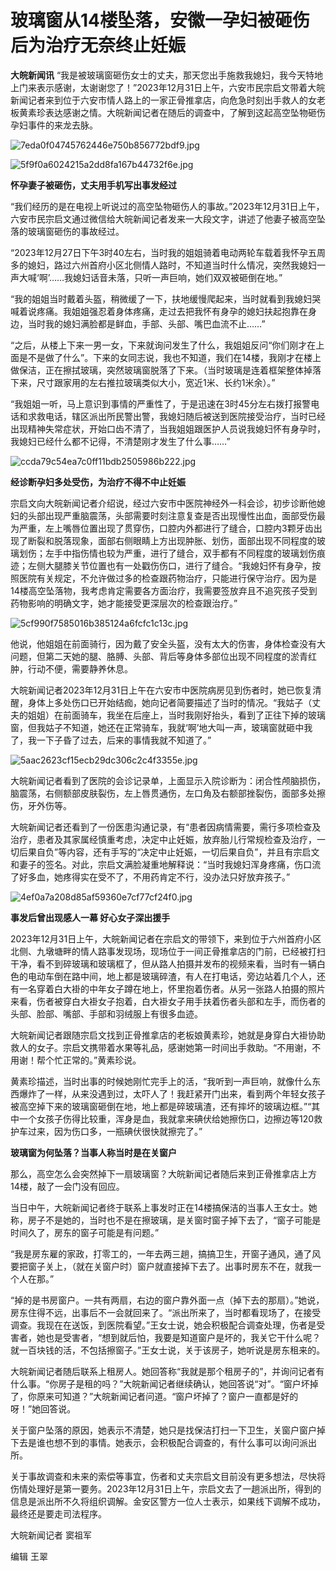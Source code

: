 # 玻璃窗从14楼坠落，安徽一孕妇被砸伤后为治疗无奈终止妊娠

**大皖新闻讯**
“我是被玻璃窗砸伤女士的丈夫，那天您出手施救我媳妇，我今天特地上门来表示感谢，太谢谢您了！”2023年12月31日上午，六安市民宗启文带着大皖新闻记者来到位于六安市情人路上的一家正骨推拿店，向危急时刻出手救人的女老板黄素珍表达感谢之情。大皖新闻记者在随后的调查中，了解到这起高空坠物砸伤孕妇事件的来龙去脉。

![7eda0f04745762446e750b856772bdf9.jpg](https://raw.githubusercontent.com/qqhsx/qqnews_image/main/2024/01/01/玻璃窗从14楼坠落，安徽一孕妇被砸伤后为治疗无奈终止妊娠/7eda0f04745762446e750b856772bdf9.jpg)

![5f9f0a6024215a2dd8fa167b44732f6e.jpg](https://raw.githubusercontent.com/qqhsx/qqnews_image/main/2024/01/01/玻璃窗从14楼坠落，安徽一孕妇被砸伤后为治疗无奈终止妊娠/5f9f0a6024215a2dd8fa167b44732f6e.jpg)

**怀孕妻子被砸伤，丈夫用手机写出事发经过**

“我们经历的是在电视上听说过的高空坠物砸伤人的事故。”2023年12月31日上午，六安市民宗启文通过微信给大皖新闻记者发来一大段文字，讲述了他妻子被高空坠落的玻璃窗砸伤的事故经过。

“2023年12月27日下午3时40左右，当时我的姐姐骑着电动两轮车载着我怀孕五周多的媳妇，路过六州首府小区北侧情人路时，不知道当时什么情况，突然我媳妇一声大喊‘啊’……我媳妇话音未落，只听一声巨响，她们双双被砸倒在地。”

“我的姐姐当时戴着头盔，稍微缓了一下，扶地缓慢爬起来，当时就看到我媳妇哭喊着说疼痛。我姐姐强忍着身体疼痛，走过去把我怀有身孕的媳妇扶起抱靠在身边，当时我的媳妇满脸都是鲜血，手部、头部、嘴巴血流不止……”

“之后，从楼上下来一男一女，下来就询问发生了什么，我姐姐反问“你们刚才在上面是不是做了什么”。下来的女同志说，我也不知道，我们在14楼，我刚才在楼上做保洁，正在擦拭玻璃，突然玻璃窗脱落了下来。（当时玻璃是连着框架整体掉落下来，尺寸跟家用的左右推拉玻璃类似大小，宽近1米、长约1米余）。”

“我姐姐一听，马上意识到事情的严重性了，于是迅速在3时45分左右拨打报警电话和求救电话，辖区派出所民警出警，我媳妇随后被送到医院接受治疗，当时已经出现精神失常症状，开始口齿不清了，当我姐姐跟医护人员说我媳妇怀有身孕时，我媳妇已经什么都不记得，不清楚刚才发生了什么事……”

![ccda79c54ea7c0ff11bdb2505986b222.jpg](https://raw.githubusercontent.com/qqhsx/qqnews_image/main/2024/01/01/玻璃窗从14楼坠落，安徽一孕妇被砸伤后为治疗无奈终止妊娠/ccda79c54ea7c0ff11bdb2505986b222.jpg)

**经诊断孕妇多处受伤，为治疗不得不中止妊娠**

宗启文向大皖新闻记者介绍说，经过六安市中医院神经外一科会诊，初步诊断他媳妇的头部出现严重脑震荡，头部需要时刻注意复查是否出现慢性出血，面部受伤最为严重，左上嘴唇位置出现了贯穿伤，口腔内外都进行了缝合，口腔内3颗牙齿出现了断裂和脱落现象，面部右侧眼睛上方出现肿胀、划伤，面部出现不同程度的玻璃划伤；左手中指伤情也较为严重，进行了缝合，双手都有不同程度的玻璃划伤痕迹；左侧大腿膝关节位置也有一处戳伤伤口，进行了缝合。“我媳妇怀有身孕，按照医院有关规定，不允许做过多的检查跟药物治疗，只能进行保守治疗。因为是14楼高空坠落物，我考虑肯定需要各方面治疗，我需要签放弃且不追究孩子受到药物影响的明确文字，她才能接受更深层次的检查跟治疗。”

![5cf990f7585016b385124a6fcfc1c13c.jpg](https://raw.githubusercontent.com/qqhsx/qqnews_image/main/2024/01/01/玻璃窗从14楼坠落，安徽一孕妇被砸伤后为治疗无奈终止妊娠/5cf990f7585016b385124a6fcfc1c13c.jpg)

他说，他姐姐在前面骑行，因为戴了安全头盔，没有太大的伤害，身体检查没有大问题，但第二天她的腿、胳膊、头部、背后等身体多部位出现不同程度的淤青红肿，行动不便，需要静养休息。

大皖新闻记者2023年12月31日上午在六安市中医院病房见到伤者时，她已恢复清醒，身体上多处伤口已开始结痂，她向记者简要描述了当时的情况。“我姑子（丈夫的姐姐）在前面骑车，我坐在后座上，当时我刚好抬头，看到了正往下掉的玻璃窗，但我姑子不知道，她还在正常骑车，我就‘啊’地大叫一声，玻璃窗就砸中我了，我一下子昏了过去，后来的事情我就不知道了。”

![5aac2623cf15ecb29dc306c2c4f3355e.jpg](https://raw.githubusercontent.com/qqhsx/qqnews_image/main/2024/01/01/玻璃窗从14楼坠落，安徽一孕妇被砸伤后为治疗无奈终止妊娠/5aac2623cf15ecb29dc306c2c4f3355e.jpg)

大皖新闻记者看到了医院的会诊记录单，上面显示入院诊断为：闭合性颅脑损伤，脑震荡，右侧额部皮肤裂伤，左上唇贯通伤，左口角及右额部挫裂伤，面部多处擦伤，牙外伤等。

大皖新闻记者还看到了一份医患沟通记录，有“患者因病情需要，需行多项检查及治疗，患者及其家属经慎重考虑，决定中止妊娠，放弃胎儿行常规检查及治疗，一切后果自负”等内容，还有手写的“决定中止妊娠，一切后果自负”，并且有宗启文和妻子的签名。对此，宗启文满脸凝重地解释说：“当时我媳妇浑身疼痛，伤口流了好多血，她疼得实在受不了，不用药肯定不行，没办法只好放弃孩子。”

![4ef0a7a208d85af59360e7cf77cf24f0.jpg](https://raw.githubusercontent.com/qqhsx/qqnews_image/main/2024/01/01/玻璃窗从14楼坠落，安徽一孕妇被砸伤后为治疗无奈终止妊娠/4ef0a7a208d85af59360e7cf77cf24f0.jpg)

**事发后曾出现感人一幕 好心女子深出援手**

2023年12月31日上午，大皖新闻记者在宗启文的带领下，来到位于六州首府小区北侧、九墩塘畔的情人路事发现场，现场位于一间正骨推拿店的门前，已经被打扫干净，看不到碎玻璃和玻璃框了，但从路人拍摄并发布的视频来看，当时有一辆白色的电动车倒在路中间，地上都是玻璃碎渣，有人在打电话，旁边站着几个人，还有一名穿着白大褂的中年女子蹲在地上，怀里抱着伤者。从另一张路人拍摄的照片来看，伤者被穿白大褂女子抱着，白大褂女子用手扶着伤者头部和左手，而伤者的头部、脸部、嘴部、手部和羽绒服上有很多血迹。

大皖新闻记者跟随宗启文找到正骨推拿店的老板娘黄素珍，她就是身穿白大褂协助救人的女子。宗启文携带着水果等礼品，感谢她第一时间出手救助。“不用谢，不用谢！帮个忙正常的。”黄素珍说。

黄素珍描述，当时出事的时候她刚忙完手上的活，“我听到一声巨响，就像什么东西爆炸了一样，从来没遇到过，太吓人了！我赶紧开门出来，看到两个年轻女孩子被高空掉下来的玻璃窗砸倒在地，地上都是碎玻璃渣，还有摔坏的玻璃边框。”“其中一个女孩子伤得比较重，浑身是血，我就拿来碘伏给她擦伤口，边擦边等120救护车过来，因为伤口多，一瓶碘伏很快就擦完了。”

**玻璃窗为何坠落？当事人称当时是在关窗户**

那么，高空怎么会突然掉下一扇玻璃窗？大皖新闻记者随后来到正骨推拿店上方14楼，敲了一会门没有回应。

当日中午，大皖新闻记者终于联系上事发时正在14楼搞保洁的当事人王女士。她称，房子不是她的，当时也不是在擦玻璃，是关窗时窗子掉下去了，“窗子可能是时间久了，房东的窗子可能是有问题。”

“我是房东雇的家政，打零工的，一年去两三趟，搞搞卫生，开窗子通风，通了风要把窗子关上，（就在关窗户时）窗户就直接掉下去了。出事时房东不在，就我一个人在那。”

“掉的是书房窗户。一共有两扇，右边的窗户靠外面一点（掉下去的那扇）。”她说，房东住得不远，出事后不一会就回来了。“派出所来了，当时都看现场了，在接受调查。我现在在送饭，到医院看望。”王女士说，她会积极配合调查处理，伤者是受害者，她也是受害者，“想到就后怕，我要是知道窗户是坏的，我关它干什么呢？就一百块钱的活，不包括擦窗子。”王女士说，关于该房子，她听说是房东租来的。

大皖新闻记者随后联系上租房人。她回答称“我就是那个租房子的”，并询问记者有什么事。“你房子是租的吗？”大皖新闻记者继续确认，她回答说“对”。“窗户坏掉了，你原来可知道？”大皖新闻记者问道。“窗户坏掉了？窗户一直都是好的呀！”她回答说。

关于窗户坠落的原因，她表示不清楚，她只是找保洁打扫一下卫生，关窗户窗户掉下去是谁也想不到的事情。她表示，会积极配合调查的，有什么事可以询问派出所。

关于事故调查和未来的索偿等事宜，伤者和丈夫宗启文目前没有更多想法，尽快将伤情处理好是第一要务。2023年12月31日上午，宗启文去了一趟派出所，得到的信息是派出所不久将组织调解。金安区警方一位人士表示，如果线下调解不成功，最终还是要走司法程序。

大皖新闻记者 窦祖军

编辑 王翠

